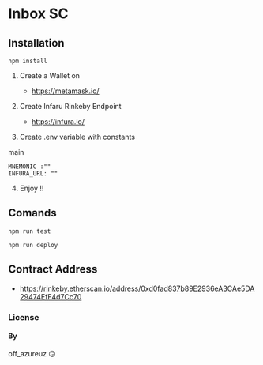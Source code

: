 # Inbox SC

## Installation
```
npm install
```

1. Create a Wallet on
    * https://metamask.io/

2. Create Infaru Rinkeby Endpoint
    * https://infura.io/

3. Create .env  variable with constants

main

```
MNEMONIC :""
INFURA_URL: ""
```


4. Enjoy !!


## Comands
```
npm run test
```

```
npm run deploy
```


## Contract Address 
* https://rinkeby.etherscan.io/address/0xd0fad837b89E2936eA3CAe5DA29474EfF4d7Cc70


### License


#### By
off_azureuz :upside_down_face:

